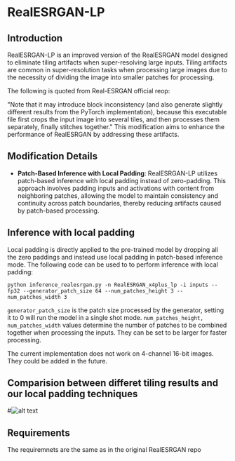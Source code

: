 # RealESRGAN-LP

## Introduction
RealESRGAN-LP is an improved version of the RealESRGAN model designed to eliminate tiling artifacts when super-resolving large inputs. Tiling artifacts are common in super-resolution tasks when processing large images due to the necessity of dividing the image into smaller patches for processing. 

The following is quoted from Real-ESRGAN official reop:

"Note that it may introduce block inconsistency (and also generate slightly different results from the PyTorch implementation), because this executable file first crops the input image into several tiles, and then processes them separately, finally stitches together."
This modification aims to enhance the performance of RealESRGAN by addressing these artifacts.

## Modification Details
- **Patch-Based Inference with Local Padding**: RealESRGAN-LP utilizes patch-based inference with local padding instead of zero-padding. This approach involves padding inputs and activations with content from neighboring patches, allowing the model to maintain consistency and continuity across patch boundaries, thereby reducing artifacts caused by patch-based processing.

## Inference with local padding
Local padding is directly applied to the pre-trained model by dropping all the zero paddings and instead use local padding in patch-based inference mode. The following code can be used to to perform inference with local padding:

```
python inference_realesrgan.py -n RealESRGAN_x4plus_lp -i inputs --fp32 --generator_patch_size 64 --num_patches_height 3 --num_patches_width 3
```
```generator_patch_size``` is the patch size processed by the generator, setting it to 0 will run the model in a single shot mode.
```num_patches_height, num_patches_width``` values determine the number of patches to be combined together when processing the inputs. They can be set to be larger for faster processing.

The current implementation does not work on 4-channel 16-bit images. They could be added in the future. 
## Comparision between differet tiling results and our local padding techniques


#![alt text](sr.png)



## Requirements
The requiremnets are the same as in the original RealESRGAN repo
